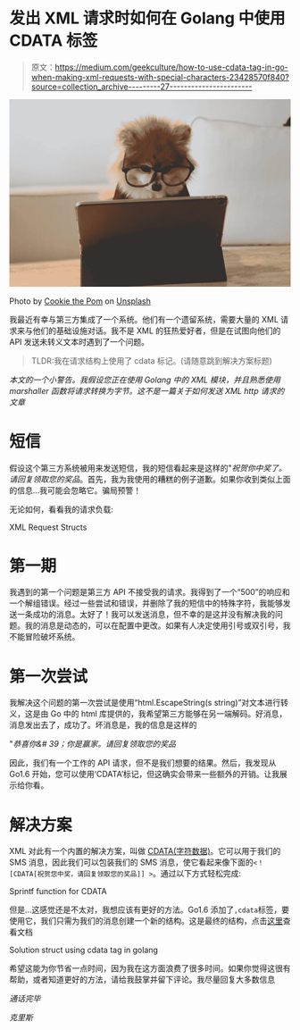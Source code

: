 # 发出 XML 请求时如何在 Golang 中使用 CDATA 标签

> 原文：<https://medium.com/geekculture/how-to-use-cdata-tag-in-go-when-making-xml-requests-with-special-characters-23428570f840?source=collection_archive---------27----------------------->

![](img/d93ff7ae718d6b347b4fac51f87dfc0f.png)

Photo by [Cookie the Pom](https://unsplash.com/@cookiethepom?utm_source=unsplash&utm_medium=referral&utm_content=creditCopyText) on [Unsplash](https://unsplash.com/s/photos/error?utm_source=unsplash&utm_medium=referral&utm_content=creditCopyText)

我最近有幸与第三方集成了一个系统。他们有一个遗留系统，需要大量的 XML 请求来与他们的基础设施对话。我不是 XML 的狂热爱好者，但是在试图向他们的 API 发送未转义文本时遇到了一个问题。

> TLDR:我在请求结构上使用了 cdata 标记。(请随意跳到解决方案标题)

*本文的一个小警告。我假设您正在使用 Golang 中的 XML 模块，并且熟悉使用 marshaller 函数将请求转换为字节。这不是一篇关于如何发送 XML http 请求的文章*

# 短信

假设这个第三方系统被用来发送短信，我的短信看起来是这样的"*祝贺你中奖了。请回复领取您的奖品*。首先，我为我使用的糟糕的例子道歉。如果你收到类似上面的信息…我可能会忽略它。骗局预警！

无论如何，看看我的请求负载:

XML Request Structs

# 第一期

我遇到的第一个问题是第三方 API 不接受我的请求。我得到了一个“500”的响应和一个解组错误。经过一些尝试和错误，并删除了我的短信中的特殊字符，我能够发送一条成功的消息。太好了！我可以发送消息，但不幸的是这并没有解决我的问题。我的消息是动态的，可以在配置中更改。如果有人决定使用引号或双引号，我不能冒险破坏系统。

# 第一次尝试

我解决这个问题的第一次尝试是使用“html.EscapeString(s string)”对文本进行转义，这是由 Go 中的 html 库提供的，我希望第三方能够在另一端解码。好消息，消息发出去了，成功了。坏消息是，我的信息是这样的

"*恭喜你&# 39；你是赢家。请回复领取您的奖品*

因此，我们有一个工作的 API 请求，但不是我们想要的结果。然后，我发现从 Go1.6 开始，您可以使用‘CDATA’标记，但这确实会带来一些额外的开销。让我展示给你看。

# 解决方案

XML 对此有一个内置的解决方案，叫做 [CDATA(字符数据)](https://www.w3.org/TR/xml/#sec-cdata-sect)。它可以用于我们的 SMS 消息，因此我们可以包装我们的 SMS 消息，使它看起来像下面的`<！[CDATA[祝贺您中奖，请回复领取您的奖品]] >`。通过以下方式轻松完成:

Sprintf function for CDATA

但是…这感觉还是不太对，我想应该有更好的方法。Go1.6 添加了`,cdata`标签，要使用它，我们只需为我们的消息创建一个新的结构。这是最终的结构，点击[这里](https://pkg.go.dev/encoding/xml#Marshal)查看文档

Solution struct using cdata tag in golang

希望这能为你节省一点时间，因为我在这方面浪费了很多时间。如果你觉得这很有帮助，或者知道更好的方法，请给我鼓掌并留下评论。我尽量回复大多数信息

*通话完毕*

*克里斯*